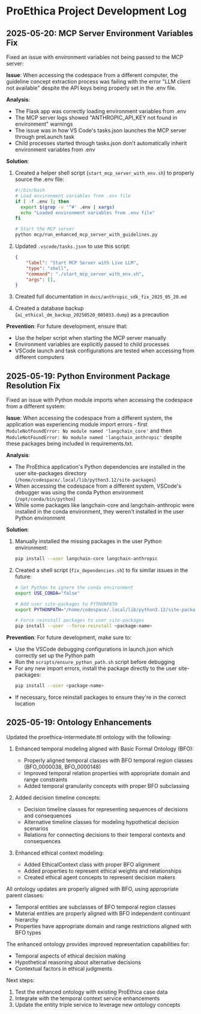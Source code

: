 # ProEthica Project Development Log

## 2025-05-20: MCP Server Environment Variables Fix

Fixed an issue with environment variables not being passed to the MCP server:

**Issue**: When accessing the codespace from a different computer, the guideline concept extraction process was failing with the error "LLM client not available" despite the API keys being properly set in the .env file.

**Analysis**:
- The Flask app was correctly loading environment variables from .env
- The MCP server logs showed "ANTHROPIC_API_KEY not found in environment" warnings
- The issue was in how VS Code's tasks.json launches the MCP server through preLaunch task
- Child processes started through tasks.json don't automatically inherit environment variables from .env

**Solution**:
1. Created a helper shell script (`start_mcp_server_with_env.sh`) to properly source the .env file:
   ```bash
   #!/bin/bash
   # Load environment variables from .env file
   if [ -f .env ]; then
     export $(grep -v '^#' .env | xargs)
     echo "Loaded environment variables from .env file"
   fi
   
   # Start the MCP server
   python mcp/run_enhanced_mcp_server_with_guidelines.py
   ```

2. Updated `.vscode/tasks.json` to use this script:
   ```json
   {
       "label": "Start MCP Server with Live LLM",
       "type": "shell",
       "command": "./start_mcp_server_with_env.sh",
       "args": [],
   }
   ```

3. Created full documentation in `docs/anthropic_sdk_fix_2025_05_20.md`

4. Created a database backup (`ai_ethical_dm_backup_20250520_005033.dump`) as a precaution

**Prevention**:
For future development, ensure that:
- Use the helper script when starting the MCP server manually
- Environment variables are explicitly passed to child processes
- VSCode launch and task configurations are tested when accessing from different computers

## 2025-05-19: Python Environment Package Resolution Fix

Fixed an issue with Python module imports when accessing the codespace from a different system:

**Issue**: When accessing the codespace from a different system, the application was experiencing module import errors - first `ModuleNotFoundError: No module named 'langchain_core'` and then `ModuleNotFoundError: No module named 'langchain_anthropic'` despite these packages being included in requirements.txt.

**Analysis**: 
- The ProEthica application's Python dependencies are installed in the user site-packages directory (`/home/codespace/.local/lib/python3.12/site-packages`)
- When accessing the codespace from a different system, VSCode's debugger was using the conda Python environment (`/opt/conda/bin/python`)
- While some packages like langchain-core and langchain-anthropic were installed in the conda environment, they weren't installed in the user Python environment

**Solution**:
1. Manually installed the missing packages in the user Python environment:
   ```bash
   pip install --user langchain-core langchain-anthropic
   ```
2. Created a shell script (`fix_dependencies.sh`) to fix similar issues in the future:
   ```bash
   # Set Python to ignore the conda environment
   export USE_CONDA="false"
   
   # Add user site-packages to PYTHONPATH
   export PYTHONPATH="/home/codespace/.local/lib/python3.12/site-packages:$PYTHONPATH"
   
   # Force reinstall packages to user site-packages
   pip install --user --force-reinstall <package-name>
   ```

**Prevention**:
For future development, make sure to:
- Use the VSCode debugging configurations in launch.json which correctly set up the Python path
- Run the `scripts/ensure_python_path.sh` script before debugging
- For any new import errors, install the package directly to the user site-packages:
  ```bash
  pip install --user <package-name>
  ```
- If necessary, force reinstall packages to ensure they're in the correct location

## 2025-05-19: Ontology Enhancements

Updated the proethica-intermediate.ttl ontology with the following:

1. Enhanced temporal modeling aligned with Basic Formal Ontology (BFO):
   - Properly aligned temporal classes with BFO temporal region classes (BFO_0000038, BFO_0000148)
   - Improved temporal relation properties with appropriate domain and range constraints
   - Added temporal granularity concepts with proper BFO subclassing

2. Added decision timeline concepts:
   - Decision timeline classes for representing sequences of decisions and consequences
   - Alternative timeline classes for modeling hypothetical decision scenarios
   - Relations for connecting decisions to their temporal contexts and consequences

3. Enhanced ethical context modeling:
   - Added EthicalContext class with proper BFO alignment
   - Added properties to represent ethical weights and relationships
   - Created ethical agent concepts to represent decision makers

All ontology updates are properly aligned with BFO, using appropriate parent classes:
- Temporal entities are subclasses of BFO temporal region classes
- Material entities are properly aligned with BFO independent continuant hierarchy
- Properties have appropriate domain and range restrictions aligned with BFO types

The enhanced ontology provides improved representation capabilities for:
- Temporal aspects of ethical decision making
- Hypothetical reasoning about alternative decisions
- Contextual factors in ethical judgments

Next steps:
1. Test the enhanced ontology with existing ProEthica case data
2. Integrate with the temporal context service enhancements
3. Update the entity triple service to leverage new ontology concepts

